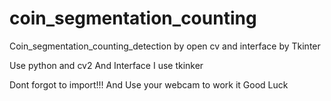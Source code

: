 # coin_segmentation_counting
Coin_segmentation_counting_detection by open cv and interface by Tkinter

Use python and cv2 
And
Interface I use tkinker

Dont forgot to import!!!
And
Use your webcam to work it 
Good Luck
